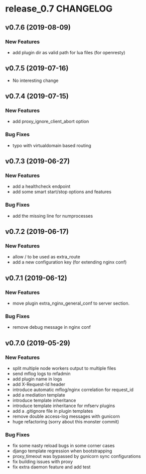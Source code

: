 # release_0.7 CHANGELOG



## v0.7.6 (2019-08-09)

### New Features
- add plugin dir as valid path for lua files (for openresty)






## v0.7.5 (2019-07-16)

- No interesting change


## v0.7.4 (2019-07-15)

### New Features
- add proxy_ignore_client_abort option


### Bug Fixes
- typo with virtualdomain based routing





## v0.7.3 (2019-06-27)

### New Features
- add a healthcheck endpoint
- add some smart start/stop options and features


### Bug Fixes
- add the missing line for numprocesses





## v0.7.2 (2019-06-17)

### New Features
- allow / to be used as extra_route
- add a new configuration key (for extending nginx conf)






## v0.7.1 (2019-06-12)

### New Features
- move plugin extra_nginx_general_conf to server section.


### Bug Fixes
- remove debug message in nginx conf





## v0.7.0 (2019-05-29)

### New Features
- split multiple node workers output to multiple files
- send mflog logs to mfadmin
- add plugin name in logs
- add X-Request-Id header
- introduce automatic mflog/nginx correlation for request_id
- add a mediation template
- introduce template inheritance
- introduce template inheritance for mfserv plugins
- add a .gitignore file in plugin templates
- remove double access-log messages with gunicorn
- huge refactoring (sorry about this monster commit)


### Bug Fixes
- fix some nasty reload bugs in some corner cases
- django template regression when bootstrapping
- proxy_timeout was bypassed by gunicorn sync configurations
- fix building issues with proxy
- fix extra daemon feature and add test






